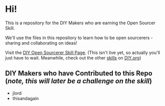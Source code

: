 # Hi! 
This is a repository for the DIY Makers who are earning the Open Sourcer Skill.

We'll use the files in this repository to learn how to be open sourcerers - sharing and collaborating on ideas! 

Visit the [DIY Open Sourcerer Skill Page](http://www.diy.org/skills/OpenSourcerer).
(This isn't live yet, so actually you'll just have to wait. Meanwhile, check out the other [skills](http://www.diy.org/skills) on [DIY.org](http://www.diy.org))

## DIY Makers who have Contributed to this Repo (*note, this will later be a challenge on the skill*)

* jlord
* thisandagain